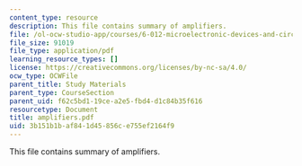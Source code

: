 ```yaml
---
content_type: resource
description: This file contains summary of amplifiers.
file: /ol-ocw-studio-app/courses/6-012-microelectronic-devices-and-circuits-fall-2005/3b151b1baf841d45856ce755ef2164f9_amplifiers.pdf
file_size: 91019
file_type: application/pdf
learning_resource_types: []
license: https://creativecommons.org/licenses/by-nc-sa/4.0/
ocw_type: OCWFile
parent_title: Study Materials
parent_type: CourseSection
parent_uid: f62c5bd1-19ce-a2e5-fbd4-d1c84b35f616
resourcetype: Document
title: amplifiers.pdf
uid: 3b151b1b-af84-1d45-856c-e755ef2164f9
---
```

This file contains summary of amplifiers.